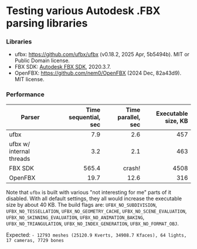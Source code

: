 # Testing various Autodesk .FBX parsing libraries

### Libraries

* ufbx: https://github.com/ufbx/ufbx (v0.18.2, 2025 Apr, 5b5494b). MIT or Public Domain license.
* FBX SDK: [Autodesk FBX SDK](https://aps.autodesk.com/developer/overview/fbx-sdk), 2020.3.7.
* OpenFBX: https://github.com/nem0/OpenFBX (2024 Dec, 82a43d9). MIT license.


### Performance

| Parser                   | Time sequential, sec | Time parallel, sec | Executable size, KB |
|--------------------------|------:|-------:|-----:|
| ufbx                     |   7.9 |    2.6 |  457 |
| ufbx w/ internal threads |   3.2 |    2.1 |  463 |
| FBX SDK                  | 565.4 | crash! | 4508 |
| OpenFBX                  |  19.7 |   12.6 |  316 |

Note that `ufbx` is built with various "not interesting for me" parts of it disabled. With all default
settings, they all would increase the executable size by about 40 KB. The build flags are:
`UFBX_NO_SUBDIVISION`, `UFBX_NO_TESSELLATION`, `UFBX_NO_GEOMETRY_CACHE`, `UFBX_NO_SCENE_EVALUATION`,
`UFBX_NO_SKINNING_EVALUATION`, `UFBX_NO_ANIMATION_BAKING`, `UFBX_NO_TRIANGULATION`,
`UFBX_NO_INDEX_GENERATION`, `UFBX_NO_FORMAT_OBJ`.

Expected: `- 12793 meshes (25120.9 Kverts, 34908.7 Kfaces), 64 lights, 17 cameras, 7729 bones`
